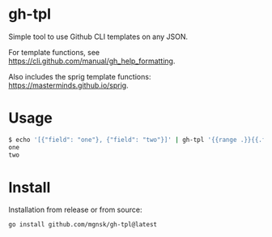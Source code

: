 # gh-tpl

Simple tool to use Github CLI templates on any JSON.

For template functions, see https://cli.github.com/manual/gh_help_formatting.

Also includes the sprig template functions: https://masterminds.github.io/sprig.

# Usage

```sh
$ echo '[{"field": "one"}, {"field": "two"}]' | gh-tpl '{{range .}}{{.field}}{{"\n"}}{{end}}'
one
two
```

# Install

Installation from release or from source:

```
go install github.com/mgnsk/gh-tpl@latest
```
